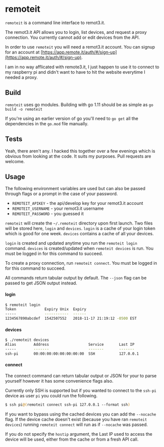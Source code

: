 # remoteit

`remoteit` is a command line interface to remot3.it.

The remot3.it API allows you to login, list devices, and request a proxy connection. You currently 
cannot add or edit devices from the API.

In order to use `remoteit` you will need a remot3.it account. You can signup for an account at 
[https://app.remote.it/auth/#/sign-up](https://app.remote.it/auth/#/sign-up).

I am in no way afflicated with remote3.it, I just happen to use it to connect to my
raspberry pi and didn't want to have to hit the website everytime I needed a proxy.

## Build

`remoteit` uses go modules. Building with go 1.11 should be as simple as `go build -o remoteit`

If you're using an earlier version of go you'll need to `go get` all the dependencies in
the `go.mod` file manually.

## Tests

Yeah, there aren't any. I hacked this together over a few evenings which is 
obvious from looking at the code. It suits my purposes. Pull requests are welcome.

## Usage

The following environment variables are used but can also be passed through flags
or a prompt in the case of your password.

- `REMOTEIT_APIKEY` - the api/develop key for your remot3.it account
- `REMOTEIT_USERNAME` - your remot3.it username
- `REMOTEIT_PASSWORD` - you guessed it

`remoteit` will create the `~/.remoteit` directory upon first launch. Two files
will be stored here, `login` and `devices`. `login` is a cache of your login token
which is good for one week. `devices` contains a cache of all your devices.

`login` is created and updated anytime you run the `remoteit login` command. `devices`
is created/updated when `remoteit devices` is run. You must be logged in for this 
command to succeed.

To create a proxy connection, run `remoteit connect`. 
You must be logged in for this command to succeed.

All commands return tabular output by default. The `--json` flag can be passed
to get JSON output instead.

#### login
```bash
$ remoteit login
Token             Expiry Unix  Expiry
-----             -----------  ------  
1234567890abcdef  1542507552   2018-11-17 21:19:12 -0500 EST
```

#### devices
```bash
$ ./remoteit devices
Alias        Address                  Service       Last IP
-----        -------                  -------       -------         
ssh-pi       00:00:00:00:00:00:00:00  SSH           127.0.0.1  
```

#### connect
The connect command can return tabular output or JSON for your to parse
yourself however it has some convenience flags also.

Currently only SSH is supported but if you wanted to connect to the `ssh-pi` device
as user `pi` you could run the following.
```bash
$ ssh pi@(remoteit connect ssh-pi 127.0.0.1 --format ssh)
```

If you want to bypass using the cached devices you can add the `--nocache` flag.
If the device cache doesn't exist (because you have ran `remoteit devices`) running
`remoteit connect` will run as if `--nocache` was passed.

If you do not specify the `hostip` argument, the Last IP used to access the device
will be used, either from the cache or from a fresh API call.